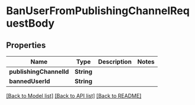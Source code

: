 # BanUserFromPublishingChannelRequestBody

## Properties
Name | Type | Description | Notes
------------ | ------------- | ------------- | -------------
**publishingChannelId** | **String** |  | 
**bannedUserId** | **String** |  | 

[[Back to Model list]](../README.md#documentation-for-models) [[Back to API list]](../README.md#documentation-for-api-endpoints) [[Back to README]](../README.md)


